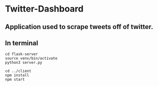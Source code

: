# Twitter-Dashboard

## Application used to scrape tweets off of twitter.

## In terminal
```
cd flask-server
source venv/bin/activate
python3 server.py

cd ../client
npm install
npm start
```
